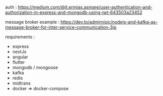 auth : https://medium.com/@it.ermias.asmare/user-authentication-and-authorization-in-express-and-mongodb-using-jwt-643503a23452

message broker example : https://dev.to/admirnisic/nodejs-and-kafka-as-message-broker-for-inter-service-communication-3jp


requirements :
- express
- nextJs
- angular
- flutter
- mongodb / mongoose
- kafka
- redis
- midtrans
- docker => docker-compose

